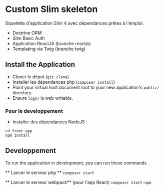 # Custom Slim skeleton

Squelette d'application Slim 4 avec dépendances prêtes à l'emploi.

- Doctrine ORM
- Slim Basic Auth
- Application ReactJS (branche reactjs)
- Templating via Twig (branche twig)

## Install the Application

* Cloner le dépot (`git clone`)
* Installer les dépendances php (`composer install`)
* Point your virtual host document root to your new application's `public/` directory.
* Ensure `logs/` is web writable.

### Pour le developpement
* Installer des dépendances NodeJS :
```
cd front-app
npm install
```

## Developpement
To run the application in development, you can run these commands 

** Lancer le serveur php **
```composer start```

** Lancer le serveur webpack** (pour l'app React)
```composer start-npm```
